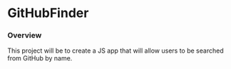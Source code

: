 # GitHubFinder

### Overview
This project will be to create a JS app that will allow users to be searched from GitHub by name.
